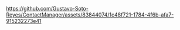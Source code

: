 

https://github.com/Gustavo-Soto-Reyes/ContactManager/assets/83844074/1c48f721-1784-4f6b-afa7-915232273e41

